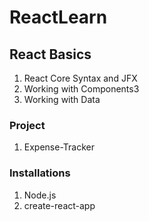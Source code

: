 # ReactLearn

## React Basics
1) React Core Syntax and JFX
2) Working with Components3
3) Working with Data

### Project
1) Expense-Tracker

### Installations
1) Node.js
2) create-react-app